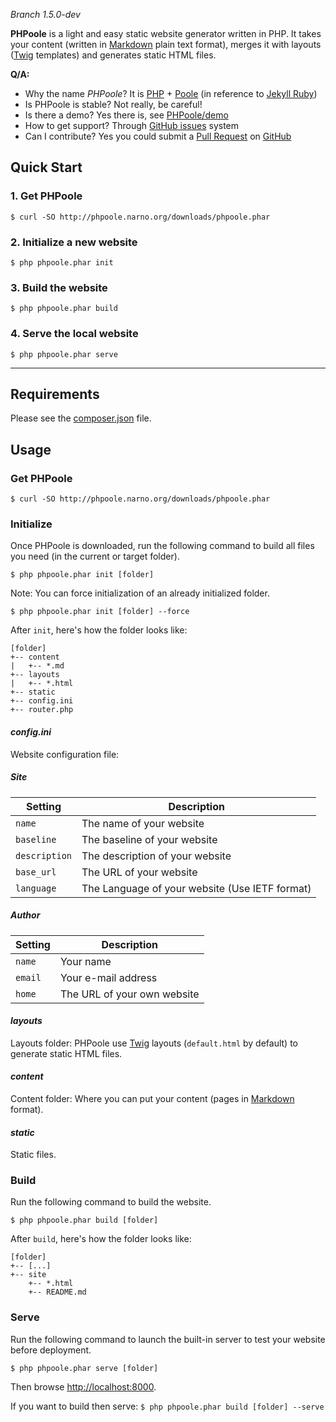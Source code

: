 *_Branch 1.5.0-dev_*

**PHPoole** is a light and easy static website generator written in PHP.
It takes your content (written in [Markdown](http://daringfireball.net/projects/markdown/) plain text format), merges it with layouts ([Twig](http://twig.sensiolabs.org/) templates) and generates static HTML files.

**Q/A:**

* Why the name _PHPoole_? It is [PHP](http://www.php.net) + [Poole](http://en.wikipedia.org/wiki/Strange_Case_of_Dr_Jekyll_and_Mr_Hyde#Mr._Poole) (in reference to [Jekyll Ruby](http://jekyllrb.com))
* Is PHPoole is stable? Not really, be careful!
* Is there a demo? Yes there is, see [PHPoole/demo](https://github.com/PHPoole/demo)
* How to get support? Through [GitHub issues](https://github.com/Narno/PHPoole/issues) system
* Can I contribute? Yes you could submit a [Pull Request](https://help.github.com/articles/using-pull-requests) on [GitHub](https://github.com/Narno/PHPoole)


Quick Start
-----------

### 1. Get PHPoole
    $ curl -SO http://phpoole.narno.org/downloads/phpoole.phar

### 2. Initialize a new website
    $ php phpoole.phar init

### 3. Build the website
    $ php phpoole.phar build

### 4. Serve the local website
    $ php phpoole.phar serve

----

Requirements
------------

Please see the [composer.json](https://github.com/Narno/PHPoole/blob/1.5.0-dev/composer.json) file.


Usage
-----

### Get PHPoole
    
    $ curl -SO http://phpoole.narno.org/downloads/phpoole.phar


### Initialize

Once PHPoole is downloaded, run the following command to build all files you need (in the current or target folder).

    $ php phpoole.phar init [folder]

Note: You can force initialization of an already initialized folder.

    $ php phpoole.phar init [folder] --force

After ```init```, here's how the folder looks like:

    [folder]
    +-- content
    |   +-- *.md
    +-- layouts
    |   +-- *.html
    +-- static
    +-- config.ini
    +-- router.php

#### _config.ini_

Website configuration file:

##### Site
| Setting           | Description                                    |
| ----------------- | ---------------------------------------------- |
| ```name```        | The name of your website                       |
| ```baseline```    | The baseline of your website                   |
| ```description``` | The description of your website                |
| ```base_url```    | The URL of your website                        |
| ```language```    | The Language of your website (Use IETF format) |

##### Author
| Setting           | Description                                    |
| ----------------- | ---------------------------------------------- |
| ```name```        | Your name                                      |
| ```email```       | Your e-mail address                            |
| ```home```        | The URL of your own website                    |

#### _layouts_

Layouts folder: PHPoole use [Twig](http://twig.sensiolabs.org) layouts (```default.html``` by default) to generate static HTML files.

#### _content_

Content folder: Where you can put your content (pages in [Markdown](http://daringfireball.net/projects/markdown/) format).

#### _static_

Static files.


### Build

Run the following command to build the website.

    $ php phpoole.phar build [folder]

After ```build```, here's how the folder looks like:

    [folder]
    +-- [...]
    +-- site
        +-- *.html
        +-- README.md


### Serve

Run the following command to launch the built-in server to test your website before deployment.

    $ php phpoole.phar serve [folder]

Then browse [http://localhost:8000](http://localhost:8000).

If you want to build then serve:
```$ php phpoole.phar build [folder] --serve```
